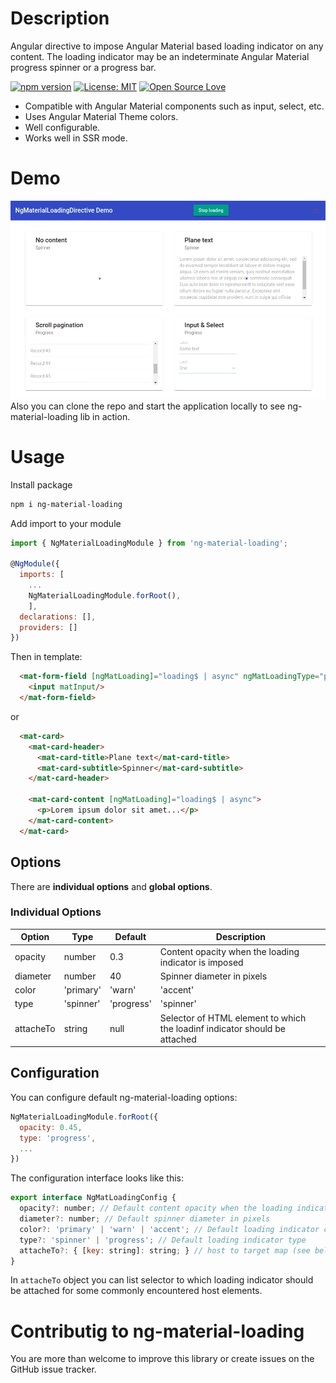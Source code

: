# Description
Angular directive to impose Angular Material based loading indicator on any content. The loading indicator may be an indeterminate Angular Material progress spinner or a progress bar.

[![npm version](https://badge.fury.io/js/ng-social-links.svg)](https://badge.fury.io/js/ng-material-loading)
[![License: MIT](https://img.shields.io/badge/License-MIT-green.svg)](https://github.com/aramwram/ng-material-loading-directive/blob/master/LICENSE.md)
[![Open Source Love](https://badges.frapsoft.com/os/v2/open-source.svg?v=103)](https://github.com/ellerbrock/open-source-badges/)

 * Compatible with Angular Material components such as input, select, etc.
 * Uses Angular Material Theme colors.
 * Well configurable.
 * Works well in SSR mode.

# Demo
![alt text](https://github.com/aramwram/ng-material-loading-directive/blob/master/demo.png?raw=true)
Also you can clone the repo and start the application locally to see ng-material-loading lib in action.

# Usage
Install package
```sh
npm i ng-material-loading
```
Add import to your module
```js
import { NgMaterialLoadingModule } from 'ng-material-loading';

@NgModule({
  imports: [
    ...
    NgMaterialLoadingModule.forRoot(),
    ],
  declarations: [],
  providers: []
})
```
Then in template:
```html
  <mat-form-field [ngMatLoading]="loading$ | async" ngMatLoadingType="progress">
    <input matInput/>
  </mat-form-field>
```
or
```html
  <mat-card>
    <mat-card-header>
      <mat-card-title>Plane text</mat-card-title>
      <mat-card-subtitle>Spinner</mat-card-subtitle>
    </mat-card-header>

    <mat-card-content [ngMatLoading]="loading$ | async">
      <p>Lorem ipsum dolor sit amet...</p>
    </mat-card-content>
  </mat-card>
```

## Options

There are **individual options** and **global options**.

### Individual Options

| Option            | Type                           | Default                        | Description                                                                |
| ----------------- | ------------------------------ | ------------------------------ | -------------------------------------------------------------------------- |
| opacity           | number                         | 0.3                            | Content opacity when the loading indicator is imposed                      |
| diameter          | number                         | 40                             | Spinner diameter in pixels                                                 |
| color             | 'primary' | 'warn' | 'accent'  | 'primary'                      | Loading indicator color                                                    |
| type              | 'spinner' | 'progress'         | 'spinner'                      | Time to close after a user hovers over toast                               |
| attacheTo         | string                         | null                           | Selector of HTML element to which the loadinf indicator should be attached |

## Configuration
You can configure default ng-material-loading options:
```js
NgMaterialLoadingModule.forRoot({
  opacity: 0.45,
  type: 'progress',
  ...
})
```

The configuration interface looks like this:
```js
export interface NgMatLoadingConfig {
  opacity?: number; // Default content opacity when the loading indicator is imposed
  diameter?: number; // Default spinner diameter in pixels
  color?: 'primary' | 'warn' | 'accent'; // Default loading indicator color
  type?: 'spinner' | 'progress'; // Default loading indicator type
  attacheTo?: { [key: string]: string; } // host to target map (see below)
}
```
In ```attacheTo``` object you can list selector to which loading indicator should be attached for some commonly encountered host elements. 

# Contributig to ng-material-loading
You are more than welcome to improve this library or create issues on the GitHub issue tracker.
